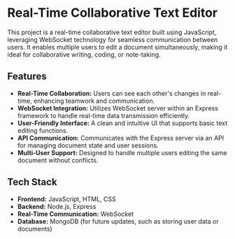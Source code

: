 # Real-Time Collaborative Text Editor

This project is a real-time collaborative text editor built using JavaScript, leveraging WebSocket technology for seamless communication between users. It enables multiple users to edit a document simultaneously, making it ideal for collaborative writing, coding, or note-taking.

## Features

- **Real-Time Collaboration:** Users can see each other's changes in real-time, enhancing teamwork and communication.
- **WebSocket Integration:** Utilizes WebSocket server within an Express framework to handle real-time data transmission efficiently.
- **User-Friendly Interface:** A clean and intuitive UI that supports basic text editing functions.
- **API Communication:** Communicates with the Express server via an API for managing document state and user sessions.
- **Multi-User Support:** Designed to handle multiple users editing the same document without conflicts.

## Tech Stack

- **Frontend:** JavaScript, HTML, CSS
- **Backend:** Node.js, Express
- **Real-Time Communication:** WebSocket
- **Database:** MongoDB (for future updates, such as storing user data or documents)
